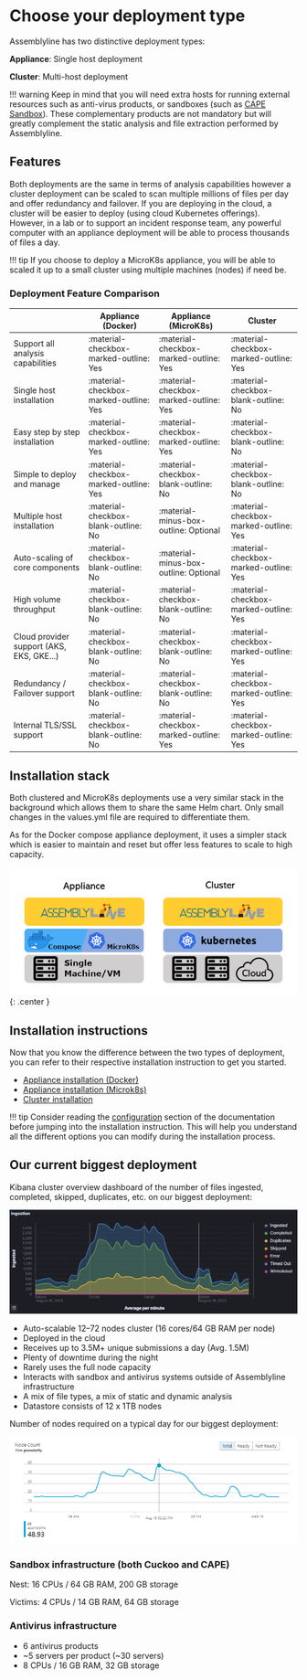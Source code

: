 # Choose your deployment type

Assemblyline has two distinctive deployment types:

**Appliance**: Single host deployment

**Cluster**: Multi-host deployment

!!! warning
    Keep in mind that you will need extra hosts for running external resources such as anti-virus products, or sandboxes (such as [CAPE Sandbox](https://capev2.readthedocs.io/en/latest/)). These complementary products are not mandatory but will greatly complement the static analysis and file extraction performed by Assemblyline.

## Features

Both deployments are the same in terms of analysis capabilities however a cluster deployment can be scaled to scan multiple millions of files per day and offer redundancy and failover. If you are deploying in the cloud, a cluster will be easier to deploy (using cloud Kubernetes offerings). However, in a lab or to support an incident response team, any powerful computer with an appliance deployment will be able to process thousands of files a day.

!!! tip
    If you choose to deploy a MicroK8s appliance, you will be able to scaled it up to a small cluster using multiple machines (nodes) if need be.

### Deployment Feature Comparison

|                                           | Appliance (Docker)                     | Appliance (MicroK8s)                   | Cluster                                |
| ----------------------------------------- | -------------------------------------- | -------------------------------------- | -------------------------------------- |
| Support all analysis capabilities         | :material-checkbox-marked-outline: Yes | :material-checkbox-marked-outline: Yes | :material-checkbox-marked-outline: Yes |
| Single host installation                  | :material-checkbox-marked-outline: Yes | :material-checkbox-marked-outline: Yes | :material-checkbox-blank-outline: No   |
| Easy step by step installation            | :material-checkbox-marked-outline: Yes | :material-checkbox-marked-outline: Yes | :material-checkbox-blank-outline: No   |
| Simple to deploy and manage               | :material-checkbox-marked-outline: Yes | :material-checkbox-blank-outline: No   | :material-checkbox-blank-outline: No   |
| Multiple host installation                | :material-checkbox-blank-outline: No   | :material-minus-box-outline: Optional  | :material-checkbox-marked-outline: Yes |
| Auto-scaling of core components           | :material-checkbox-blank-outline: No   | :material-minus-box-outline: Optional  | :material-checkbox-marked-outline: Yes |
| High volume throughput                    | :material-checkbox-blank-outline: No   | :material-checkbox-blank-outline: No   | :material-checkbox-marked-outline: Yes |
| Cloud provider support (AKS, EKS, GKE...) | :material-checkbox-blank-outline: No   | :material-checkbox-blank-outline: No   | :material-checkbox-marked-outline: Yes |
| Redundancy / Failover support             | :material-checkbox-blank-outline: No   | :material-checkbox-blank-outline: No   | :material-checkbox-marked-outline: Yes |
| Internal TLS/SSL support                  | :material-checkbox-blank-outline: No   | :material-checkbox-marked-outline: Yes | :material-checkbox-marked-outline: Yes |

## Installation stack

Both clustered and MicroK8s deployments use a very similar stack in the background which allows them to share the same Helm chart. Only small changes in the values.yml file are required to differentiate them.

As for the Docker compose appliance deployment, it uses a simpler stack which is easier to maintain and reset but offer less features to scale to high capacity.

![Deployment types](./images/dep_types.png){: .center }

## Installation instructions

Now that you know the difference between the two types of deployment, you can refer to their respective installation instruction to get you started.

- [Appliance installation (Docker)](../appliance/docker)
- [Appliance installation (Microk8s)](../appliance/kubernetes-microk8s)
- [Cluster installation](../cluster/general)

!!! tip
    Consider reading the [configuration](../configuration/config_file/) section of the documentation before jumping into the installation instruction. This will help you understand all the different options you can modify during the installation process.

## Our current biggest deployment

Kibana cluster overview dashboard of the number of files ingested, completed, skipped, duplicates, etc. on our biggest deployment:

![Kibana Cluster Overview Dashboard](./images/kibana_cluster_overview_dashboard.png)

- Auto-scalable 12–72 nodes cluster (16 cores/64 GB RAM per node)
- Deployed in the cloud
- Receives up to 3.5M+ unique submissions a day (Avg. 1.5M)
- Plenty of downtime during the night
- Rarely uses the full node capacity
- Interacts with sandbox and antivirus systems outside of Assemblyline infrastructure
- A mix of file types, a mix of static and dynamic analysis
- Datastore consists of 12 x 1TB nodes

Number of nodes required on a typical day for our biggest deployment:

![Node Count Dashboard](./images/node_count_dashboard.png)

### Sandbox infrastructure (both Cuckoo and CAPE)
Nest: 16 CPUs / 64 GB RAM, 200 GB storage

Victims: 4 CPUs / 14 GB RAM, 64 GB storage

### Antivirus infrastructure
- 6 antivirus products
- ~5 servers per product (~30 servers)
- 8 CPUs / 16 GB RAM, 32 GB storage
